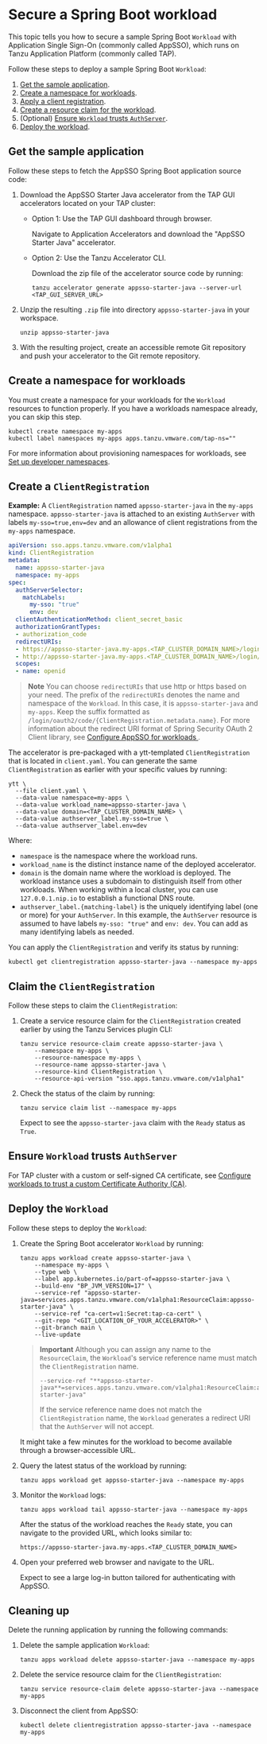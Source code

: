 # Secure a Spring Boot workload

This topic tells you how to secure a sample Spring Boot `Workload` with 
Application Single Sign-On (commonly called AppSSO), 
which runs on Tanzu Application Platform (commonly called TAP).

Follow these steps to deploy a sample Spring Boot `Workload`:

1. [Get the sample application](#sample-app).
1. [Create a namespace for workloads](#create-namespace).
1. [Apply a client registration](#clientregistration).
1. [Create a resource claim for the workload](#resource-claim).
1. (Optional) [Ensure `Workload` trusts `AuthServer`](#trust-authserver).
1. [Deploy the workload](#deploy-workload).

## <a id='sample-app'></a> Get the sample application

Follow these steps to fetch the AppSSO Spring Boot application source code:

1. Download the AppSSO Starter Java accelerator from the TAP GUI accelerators located on your TAP cluster:

    - Option 1: Use the TAP GUI dashboard through browser.

        Navigate to Application Accelerators and download the "AppSSO Starter Java" accelerator.

    - Option 2: Use the Tanzu Accelerator CLI.

        Download the zip file of the accelerator source code by running:

        ```shell
        tanzu accelerator generate appsso-starter-java --server-url <TAP_GUI_SERVER_URL>
        ```

1. Unzip the resulting `.zip` file into directory `appsso-starter-java` in your workspace.

    ```shell
    unzip appsso-starter-java
    ```

1. With the resulting project, create an accessible remote Git repository and push your accelerator to the Git remote repository.

## <a id='create-namespace'></a> Create a namespace for workloads

You must create a namespace for your workloads for the `Workload` resources to function properly.
If you have a workloads namespace already, you can skip this step.

```shell
kubectl create namespace my-apps
kubectl label namespaces my-apps apps.tanzu.vmware.com/tap-ns=""
```

For more information about provisioning namespaces for workloads, see [Set up developer namespaces](../../install-online/set-up-namespaces.hbs.md).

## <a id='clientregistration'></a> Create a `ClientRegistration`

**Example:** A `ClientRegistration` named `appsso-starter-java` in the `my-apps` namespace.
`appsso-starter-java` is attached to an existing `AuthServer` with labels `my-sso=true,env=dev`
and an allowance of client registrations from the `my-apps` namespace.

```yaml
apiVersion: sso.apps.tanzu.vmware.com/v1alpha1
kind: ClientRegistration
metadata:
  name: appsso-starter-java
  namespace: my-apps
spec:
  authServerSelector:
    matchLabels:
      my-sso: "true"
      env: dev
  clientAuthenticationMethod: client_secret_basic
  authorizationGrantTypes:
  - authorization_code
  redirectURIs:
  - https://appsso-starter-java.my-apps.<TAP_CLUSTER_DOMAIN_NAME>/login/oauth2/code/appsso-starter-java
  - http://appsso-starter-java.my-apps.<TAP_CLUSTER_DOMAIN_NAME>/login/oauth2/code/appsso-starter-java
  scopes:
  - name: openid
```

> **Note** You can choose `redirectURIs` that use http or https based on your need.
> The prefix of the `redirectURIs` denotes the name and namespace of the `Workload`.
> In this case, it is `appsso-starter-java` and `my-apps`.
> Keep the suffix formatted as `/login/oauth2/code/{ClientRegistration.metadata.name}`.
> For more information about the redirect URI format of Spring Security OAuth 2 Client library,
> see [Configure AppSSO for workloads ](./secure-workload.hbs.md#redirect-uris).

The accelerator is pre-packaged with a ytt-templated `ClientRegistration` that is located in `client.yaml`.
You can generate the same `ClientRegistration` as earlier with your specific values by running:

```shell
ytt \
  --file client.yaml \
  --data-value namespace=my-apps \
  --data-value workload_name=appsso-starter-java \
  --data-value domain=<TAP_CLUSTER_DOMAIN_NAME> \
  --data-value authserver_label.my-sso=true \
  --data-value authserver_label.env=dev
```

Where:

- `namespace` is the namespace where the workload runs.
- `workload_name` is the distinct instance name of the deployed accelerator.
- `domain` is the domain name where the workload is deployed. The workload instance uses a subdomain to
  distinguish itself from other workloads. When working within a local cluster,
  you can use `127.0.0.1.nip.io` to establish a functional DNS route.
- `authserver_label.{matching-label}` is the uniquely identifying label (one or more) for your `AuthServer`.
  In this example, the `AuthServer` resource is assumed to have labels `my-sso: "true"` and `env: dev`.
  You can add as many identifying labels as needed.

You can apply the `ClientRegistration` and verify its status by running:

```shell
kubectl get clientregistration appsso-starter-java --namespace my-apps
```

## <a id="resource-claim"></a> Claim the `ClientRegistration`

Follow these steps to claim the `ClientRegistration`:

1. Create a service resource claim for the `ClientRegistration` created earlier
by using the Tanzu Services plugin CLI:

    ```shell
    tanzu service resource-claim create appsso-starter-java \
        --namespace my-apps \
        --resource-namespace my-apps \
        --resource-name appsso-starter-java \
        --resource-kind ClientRegistration \
        --resource-api-version "sso.apps.tanzu.vmware.com/v1alpha1"
    ```

1. Check the status of the claim by running:

    ```shell
    tanzu service claim list --namespace my-apps
    ```

    Expect to see the `appsso-starter-java` claim with the `Ready` status as `True`.

## <a id="trust-authserver"></a> Ensure `Workload` trusts `AuthServer`

For TAP cluster with a custom or self-signed CA certificate,
see [Configure workloads to trust a custom Certificate Authority (CA)](../tutorials/service-operators/workload-trust-custom-ca.hbs.md).

## <a id="deploy-workload"></a> Deploy the `Workload`

Follow these steps to deploy the `Workload`:

1. Create the Spring Boot accelerator `Workload` by running:

    ```shell
    tanzu apps workload create appsso-starter-java \
        --namespace my-apps \
        --type web \
        --label app.kubernetes.io/part-of=appsso-starter-java \
        --build-env "BP_JVM_VERSION=17" \
        --service-ref "appsso-starter-java=services.apps.tanzu.vmware.com/v1alpha1:ResourceClaim:appsso-starter-java" \
        --service-ref "ca-cert=v1:Secret:tap-ca-cert" \
        --git-repo "<GIT_LOCATION_OF_YOUR_ACCELERATOR>" \
        --git-branch main \
        --live-update
    ```

    > **Important** Although you can assign any name to the `ResourceClaim`, the `Workload`'s service reference name
    > must match the `ClientRegistration` name.
    >
    > ```console
    > --service-ref "**appsso-starter-java**=services.apps.tanzu.vmware.com/v1alpha1:ResourceClaim:appsso-starter-java"
    > ```
    >
    > If the service reference name does not match the `ClientRegistration` name,
    > the `Workload` generates a redirect URI that the `AuthServer` will not accept.

    It might take a few minutes for the workload to become available through a browser-accessible URL.

1. Query the latest status of the workload by running:

    ```shell
    tanzu apps workload get appsso-starter-java --namespace my-apps
    ```

1. Monitor the `Workload` logs:

    ```shell
    tanzu apps workload tail appsso-starter-java --namespace my-apps
    ```

    After the status of the workload reaches the `Ready` state,
    you can navigate to the provided URL, which looks similar to:

    ```text
    https://appsso-starter-java.my-apps.<TAP_CLUSTER_DOMAIN_NAME>
    ```

1. Open your preferred web browser and navigate to the URL.

    Expect to see a large log-in button tailored for authenticating with AppSSO.

## <a id="clean-up"></a> Cleaning up

Delete the running application by running the following commands:

1. Delete the sample application `Workload`:

    ```shell
    tanzu apps workload delete appsso-starter-java --namespace my-apps
    ```

1. Delete the service resource claim for the `ClientRegistration`:

    ```shell
    tanzu service resource-claim delete appsso-starter-java --namespace my-apps
    ```

1. Disconnect the client from AppSSO:

    ```shell
    kubectl delete clientregistration appsso-starter-java --namespace my-apps
    ```
